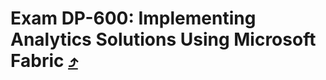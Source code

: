 # Exam DP-600: Implementing Analytics Solutions Using Microsoft Fabric [⤴](https://learn.microsoft.com/en-us/credentials/certifications/exams/dp-600/)
